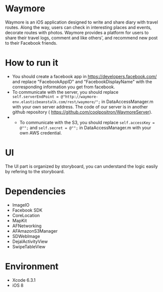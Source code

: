 # Waymore
Waymore is an iOS application designed to write and share diary with travel routes. Along the way, users can check in interesting places and events, decorate routes with photos. Waymore provides a platform for users to share their travel logs, comment and like others', and recommend new post to their Facebook friends.

# How to run it
+ You should create a facebook app in https://developers.facebook.com/ and replace "FacebookAppID" and "FacebookDisplayName" with the corresponding information you get from facebook.
+ To communicate with the server, you should replace ` self.serverEndPoint = @"http://waymore-env.elasticbeanstalk.com/rest/waymore/";` in DataAccessManager.m with your own server address. The code of our server is in another github repository ( https://github.com/coolpositron/WaymoreServer).
+ + To communicate with the S3, you should replace ` self.accessKey = @""; ` and ` self.secret = @""; ` in DataAccessManager.m with your own AWS credential.

# UI 
The UI part is organized by storyboard, you can understand the logic easily by refering to the storyboard.

# Dependencies
+ ImageIO
+ Facebook SDK
+ CoreLocation
+ MapKit
+ AFNetworking
+ AFAmazonS3Manager
+ SDWebImage
+ DejalActivityView
+ SwipeTableView

# Environment
+ Xcode 6.3.1
+ iOS 8
